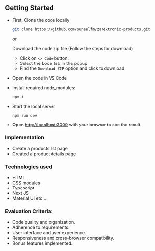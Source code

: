## Getting Started

- First, Clone the code locally

  ```bash
  git clone https://github.com/suneelfm/zarektronix-products.git
  ```

  or

  Download the code zip file (Follow the steps for download)

  - Click on `<> Code` button.
  - Select the Local tab in the popup
  - Find the `Download ZIP` option and click to download

- Open the code in VS Code
- Install required node_modules:

  ```bash
  npm i
  ```

- Start the local server

  ```bash
  npm run dev
  ```

- Open [http://localhost:3000](http://localhost:3000) with your browser to see the result.

### Implementation

- Create a products list page
- Created a product details page

### Technologies used

- HTML
- CSS modules
- Typescript
- Next JS
- Material UI etc...

### Evaluation Criteria:

- Code quality and organization.
- Adherence to requirements.
- User interface and user experience.
- Responsiveness and cross-browser compatibility.
- Bonus features implemented.
